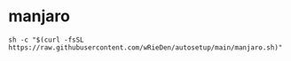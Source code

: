 # manjaro
```
sh -c "$(curl -fsSL https://raw.githubusercontent.com/wRieDen/autosetup/main/manjaro.sh)"
```

